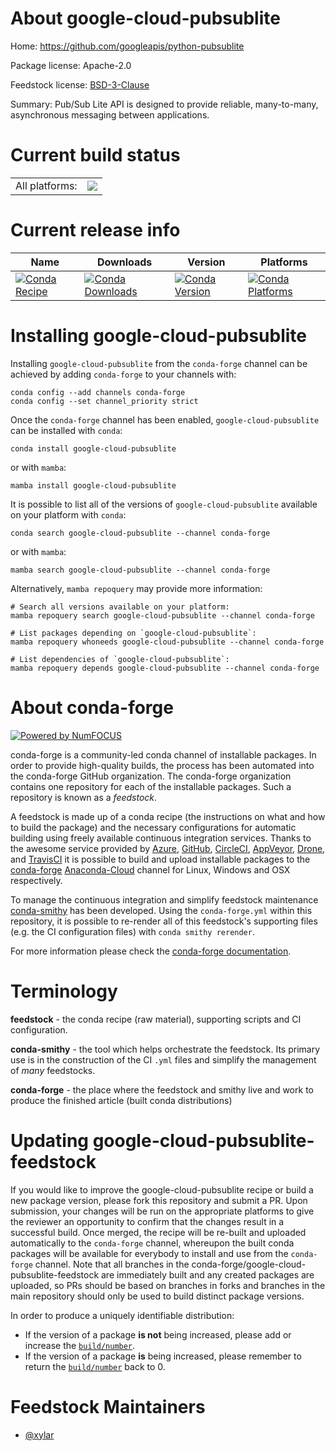 About google-cloud-pubsublite
=============================

Home: https://github.com/googleapis/python-pubsublite

Package license: Apache-2.0

Feedstock license: [BSD-3-Clause](https://github.com/conda-forge/google-cloud-pubsublite-feedstock/blob/main/LICENSE.txt)

Summary: Pub/Sub Lite API is designed to provide reliable, many-to-many, asynchronous messaging between applications.

Current build status
====================


<table><tr><td>All platforms:</td>
    <td>
      <a href="https://dev.azure.com/conda-forge/feedstock-builds/_build/latest?definitionId=17431&branchName=main">
        <img src="https://dev.azure.com/conda-forge/feedstock-builds/_apis/build/status/google-cloud-pubsublite-feedstock?branchName=main">
      </a>
    </td>
  </tr>
</table>

Current release info
====================

| Name | Downloads | Version | Platforms |
| --- | --- | --- | --- |
| [![Conda Recipe](https://img.shields.io/badge/recipe-google--cloud--pubsublite-green.svg)](https://anaconda.org/conda-forge/google-cloud-pubsublite) | [![Conda Downloads](https://img.shields.io/conda/dn/conda-forge/google-cloud-pubsublite.svg)](https://anaconda.org/conda-forge/google-cloud-pubsublite) | [![Conda Version](https://img.shields.io/conda/vn/conda-forge/google-cloud-pubsublite.svg)](https://anaconda.org/conda-forge/google-cloud-pubsublite) | [![Conda Platforms](https://img.shields.io/conda/pn/conda-forge/google-cloud-pubsublite.svg)](https://anaconda.org/conda-forge/google-cloud-pubsublite) |

Installing google-cloud-pubsublite
==================================

Installing `google-cloud-pubsublite` from the `conda-forge` channel can be achieved by adding `conda-forge` to your channels with:

```
conda config --add channels conda-forge
conda config --set channel_priority strict
```

Once the `conda-forge` channel has been enabled, `google-cloud-pubsublite` can be installed with `conda`:

```
conda install google-cloud-pubsublite
```

or with `mamba`:

```
mamba install google-cloud-pubsublite
```

It is possible to list all of the versions of `google-cloud-pubsublite` available on your platform with `conda`:

```
conda search google-cloud-pubsublite --channel conda-forge
```

or with `mamba`:

```
mamba search google-cloud-pubsublite --channel conda-forge
```

Alternatively, `mamba repoquery` may provide more information:

```
# Search all versions available on your platform:
mamba repoquery search google-cloud-pubsublite --channel conda-forge

# List packages depending on `google-cloud-pubsublite`:
mamba repoquery whoneeds google-cloud-pubsublite --channel conda-forge

# List dependencies of `google-cloud-pubsublite`:
mamba repoquery depends google-cloud-pubsublite --channel conda-forge
```


About conda-forge
=================

[![Powered by
NumFOCUS](https://img.shields.io/badge/powered%20by-NumFOCUS-orange.svg?style=flat&colorA=E1523D&colorB=007D8A)](https://numfocus.org)

conda-forge is a community-led conda channel of installable packages.
In order to provide high-quality builds, the process has been automated into the
conda-forge GitHub organization. The conda-forge organization contains one repository
for each of the installable packages. Such a repository is known as a *feedstock*.

A feedstock is made up of a conda recipe (the instructions on what and how to build
the package) and the necessary configurations for automatic building using freely
available continuous integration services. Thanks to the awesome service provided by
[Azure](https://azure.microsoft.com/en-us/services/devops/), [GitHub](https://github.com/),
[CircleCI](https://circleci.com/), [AppVeyor](https://www.appveyor.com/),
[Drone](https://cloud.drone.io/welcome), and [TravisCI](https://travis-ci.com/)
it is possible to build and upload installable packages to the
[conda-forge](https://anaconda.org/conda-forge) [Anaconda-Cloud](https://anaconda.org/)
channel for Linux, Windows and OSX respectively.

To manage the continuous integration and simplify feedstock maintenance
[conda-smithy](https://github.com/conda-forge/conda-smithy) has been developed.
Using the ``conda-forge.yml`` within this repository, it is possible to re-render all of
this feedstock's supporting files (e.g. the CI configuration files) with ``conda smithy rerender``.

For more information please check the [conda-forge documentation](https://conda-forge.org/docs/).

Terminology
===========

**feedstock** - the conda recipe (raw material), supporting scripts and CI configuration.

**conda-smithy** - the tool which helps orchestrate the feedstock.
                   Its primary use is in the construction of the CI ``.yml`` files
                   and simplify the management of *many* feedstocks.

**conda-forge** - the place where the feedstock and smithy live and work to
                  produce the finished article (built conda distributions)


Updating google-cloud-pubsublite-feedstock
==========================================

If you would like to improve the google-cloud-pubsublite recipe or build a new
package version, please fork this repository and submit a PR. Upon submission,
your changes will be run on the appropriate platforms to give the reviewer an
opportunity to confirm that the changes result in a successful build. Once
merged, the recipe will be re-built and uploaded automatically to the
`conda-forge` channel, whereupon the built conda packages will be available for
everybody to install and use from the `conda-forge` channel.
Note that all branches in the conda-forge/google-cloud-pubsublite-feedstock are
immediately built and any created packages are uploaded, so PRs should be based
on branches in forks and branches in the main repository should only be used to
build distinct package versions.

In order to produce a uniquely identifiable distribution:
 * If the version of a package **is not** being increased, please add or increase
   the [``build/number``](https://docs.conda.io/projects/conda-build/en/latest/resources/define-metadata.html#build-number-and-string).
 * If the version of a package **is** being increased, please remember to return
   the [``build/number``](https://docs.conda.io/projects/conda-build/en/latest/resources/define-metadata.html#build-number-and-string)
   back to 0.

Feedstock Maintainers
=====================

* [@xylar](https://github.com/xylar/)

